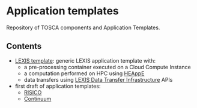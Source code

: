 # Application templates

Repository of TOSCA components and Application Templates.

## Contents
* [LEXIS template](sample/): generic LEXIS application template with:
  * a pre-processing container executed on a Cloud Compute Instance
  * a computation performed on HPC using [HEAppE](https://heappe.eu)
  * data transfers using [LEXIS Data Transfer Infrastructure](https://lexis-project.eu/web/lexis-platform/data-management-layer/) APIs
* first draft of application templates:
  * [RISICO](weather-climate/applications/risico/)
  * [Continuum](weather-climate/applications/continuum/)
